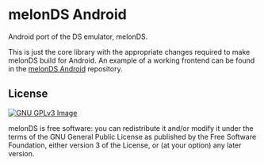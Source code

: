 # melonDS Android

Android port of the DS emulator, melonDS.

This is just the core library with the appropriate changes required to make melonDS build for Android. An example of a
working frontend can be found in the [melonDS Android](https://github.com/rafaelvcaetano/melonDS-android) repository.

## License
[![GNU GPLv3 Image](https://www.gnu.org/graphics/gplv3-127x51.png)](http://www.gnu.org/licenses/gpl-3.0.en.html)

melonDS is free software: you can redistribute it and/or modify
it under the terms of the GNU General Public License as published by
the Free Software Foundation, either version 3 of the License, or
(at your option) any later version.